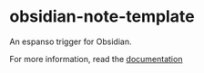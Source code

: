 # obsidian-note-template
An espanso trigger for Obsidian.

For more information, read the [documentation](https://espanso.org/docs/)
